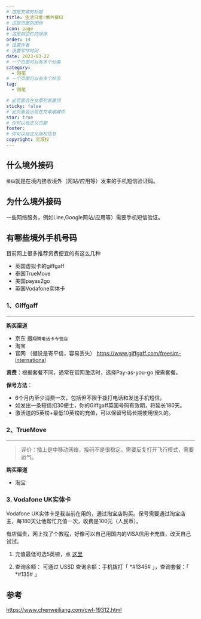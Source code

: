```yaml
---
# 这是文章的标题
title: 生活日常:境外接码
# 这是页面的图标
icon: page
# 这是侧边栏的顺序
order: 14
# 设置作者
# 设置写作时间
date: 2023-03-22
# 一个页面可以有多个分类
category:
  - 随笔
# 一个页面可以有多个标签
tag:
  - 随笔

# 此页面会在文章列表置顶
sticky: false
# 此页面会出现在文章收藏中
star: true
# 你可以自定义页脚
footer: 
# 你可以自定义版权信息
copyright: 无版权
---
```





## 什么境外接码

`接码`就是在境内接收境外（网站/应用等）发来的手机短信验证码。

## 为什么境外接码

一些网络服务，例如Line,Google网站/应用等）需要手机短信验证。

## 有哪些境外手机号码

目前网上很多推荐资费便宜的有这么几种
- 英国虚拟卡的giffgaff
- 泰国TrueMove
- 美国payas2go
- 英国Vodafone实体卡 



### **1、Giffgaff** 
----

**购买渠道**
- 京东 搜`翔腾电话卡专营店`
- 淘宝
- 官网 （据说是寄平信，容易丢失）
https://www.giffgaff.com/freesim-international


**资费**：根据套餐不同，通常在官网激活时，选择Pay-as-you-go 按需套餐。

**保号方法**：


- 6个月内至少消费一次，包括但不限于拨打电话和发送手机短信。
- 如发出一条短信扣30便士，你的Giffgaff英国号码有效期，将延长180天。
- 激活送的5英镑+最低10英镑的充值，可以保留号码长期使用很久的。

### **2、TrueMove** 
----

>评价：插上是中移动网络，接码不是很稳定。需要反复打开飞行模式，需要运气。


**购买渠道**
- 淘宝

### 3. Vodafone UK实体卡

Vodafone UK实体卡是我当前在用的，通过淘宝店购买。保号需要通过淘宝店主，每180天让他帮忙充值一次，收费是100元（人民币）。

有店偏贵，网上找了个教程，好像可以自己用国内的VISA信用卡充值，改天自己试试。

1. 充值最低可选5英镑，点 [这里](https://vestapay.vodafone.co.uk/VodafoneUKMobileWebUI/UI?ACTION=AT)

2. 查询余额： 可通过 USSD 查询余额：手机拨打「 *#1345# 」，查询套餐：「 *#135# 」

## 参考

https://www.chenweiliang.com/cwl-19312.html

